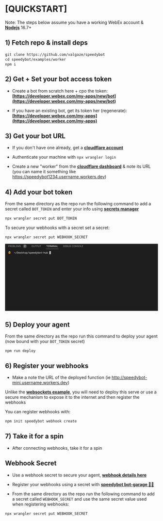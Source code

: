 # [QUICKSTART]

Note: The steps below assume you have a working WebEx account & **[Nodejs](https://nodejs.org/en/download/)** 16.7+

## 1) Fetch repo & install deps

```
git clone https://github.com/valgaze/speedybot
cd speedybot/examples/worker
npm i
```

## 2) Get + Set your bot access token

- Create a bot from scratch here + cpo the token: **[https://developer.webex.com/my-apps/new/bot](https://developer.webex.com/my-apps/new/bot)**

- If you have an existing bot, get its token her (regenerate): **[https://developer.webex.com/my-apps](https://developer.webex.com/my-apps)**

## 3) Get your bot URL

- If you don't have one already, get a **[cloudflare account](https://dash.cloudflare.com/sign-up)**

- Authenticate your machine with `npx wrangler login`

- Create a new "worker" from the **[cloudflare dashboard](https://dash.cloudflare.com)** & note its URL (you can name it something like https://speedybot1234.username.workers.dev)

## 4) Add your bot token

From the same directory as the repo run the following command to add a secret called `BOT_TOKEN` and enter your info using **[secrets manager](https://blog.cloudflare.com/workers-secrets-environment/#supporting-secrets)**

```sh
npx wrangler secret put BOT_TOKEN
```

To secure your webhooks with a secret set a secret:

```sh
npx wrangler secret put WEBHOOK_SECRET
```

![image](https://raw.githubusercontent.com/valgaze/speedybot-utils/main/ui/worker_secret.gif)

## 5) Deploy your agent

From the same directory as the repo run this command to deploy your agent (now bound with your `BOT_TOKEN` secret)

```
npm run deploy
```

## 6) Register your webhooks

- Make a note the URL of the deployed function (ie http://speedybot-mini.username.workers.dev)

Unlike the **[websockets example](./../speedybot-starter/README.md)**, you will need to deploy this serve or use a secure mechanism to expose it to the internet and then register the webhooks

You can register webhooks with:

```sh
npm init speedybot webhook create
```

## 7) Take it for a spin

- After connecting webhooks, take it for a spin

<!-- ![image](./../../docs/assets/first_spin.gif) -->

## Webhook Secret

- Use a webhook secret to secure your agent, **[webhook details here](./../../docs/webhooks.md#webhook-secrets)**

- Register your webhooks using a secret with **[speedybot bot-garage 🔧🤖](https://codepen.io/valgaze/full/MWVjEZV)**

- From the same directory as the repo run the following command to add a secret called `WEBHOOK_SECRET` and use the same secret value used when registering webhooks:

```sh
npx wrangler secret put WEBHOOK_SECRET
```

<!--
<script setup>

    const store = useStore()
</script> -->
